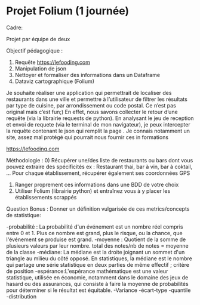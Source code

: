 # Projet Folium (1 journée)

Cadre:

Projet par équipe de deux 

Objectif pédagogique :

1) Requête https://lefooding.com
2) Manipulation de json
3) Nettoyer et formaliser des informations dans un Dataframe
4) Dataviz cartographique (Folium)

Je souhaite réaliser une application qui permettrait de localiser des restaurants dans une 
ville et permettre à l’utilisateur de filtrer les résultats par type de cuisine, par arrondissement 
ou code postal. Ce n’est pas original mais c’est fun;)
En effet, nous savons collecter le retour d’une requête (via la librairie requests de python).
En analysant le jeu de reception et envoi de requete (via le terminal de mon navigateur), je 
peux intercepter la requête contenant le json qui remplit la page .
Je connais notamment un site, assez mal protégé qui pourrait nous fournir ces in
formations

https://lefooding.com

Méthodologie :
0) Récupérer
 une/des liste de restaurants ou bars dont vous pouvez extraire des spécificités
ex : Restaurant thai, bar à vin, bar à coktail, …
Pour chaque établissement, récupérer également ses coordonnées GPS
1) Ranger proprement ces informations dans une BDD de votre choix
2) Utiliser
 Folium (librairie python) et entraînez vous à y placer les établissements scrappés




Question Bonus :
Donner un définition vulgarisée de ces metrics/concepts de statistique:

-probabilité : La probabilité d'un événement est un nombre réel compris entre 0 et 1. Plus ce nombre est grand, plus le risque, ou la chance, que l'événement se produise est grand. 
-moyenne : Quotient de la somme de plusieurs valeurs par leur nombre. total des notes/nb de notes = moyenne de la classe
-médiane: La médiane est la droite joignant un sommet d'un triangle au milieu du côté opposé. En statistiques, la médiane est le nombre qui partage une série statistique en deux parties de même effectif ; critère de position
-espérance:L'espérance mathématique est une valeur statistique, utilisée en économie, notamment dans le domaine des jeux de hasard ou des assurances, qui consiste à faire la moyenne de probabilités pour déterminer si le résultat est équitable.
-Variance
-écart-type
-quantile
-distribution

